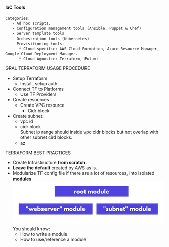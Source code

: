 #### IaC Tools
    Categories:
       - Ad hoc scripts.
       - Configuration management tools (Ansible, Puppet & Chef)
       - Server template tools 
       - Orchestration tools (Kubernetes)
       - Provisitioning tools:  
          * Cloud specific: AWS Cloud Formation, Azure Resource Manager, Google Cloud Deployment Manager.
          * Cloud Agnostic: Terraform, Pulumi
  

GRAL TERRAFORM USAGE PROCEDURE

* Setup Terraform 
  * Install, setup auth
* Connect TF to Platforms 
  * Use TF Providers
* Create resources
  * Create VPC resource
    * Cidr block
* Create subnet
  * vpc id
  * cidr block  
    Subnet ip range should inside vpc cidr blocks but not overlap with other subnet cird blocks.
  * az


TERRAFORM BEST PRACTICES
* Create Infrastructure **from scratch**.
* **Leave the default** created by AWS as is.
* Modularize TF config file if there are a lot of resources, into isolated **modules**  
  ![alt text](/IaC/Terraform/_terra-images/TF_bp_modules.png)
  You should know: 
  * How to write a module
  * How to use/reference a module
